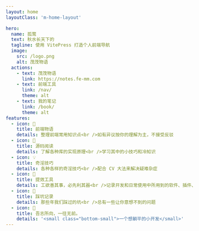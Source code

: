 ```yaml
---
layout: home
layoutClass: 'm-home-layout'

hero:
  name: 孤鹜
  text: 秋水长天下的
  tagline: 使用 VitePress 打造个人前端导航
  image:
    src: /logo.png
    alt: 茂茂物语
  actions:
    - text: 茂茂物语
      link: https://notes.fe-mm.com
    - text: 前端工具
      link: /nav/
      theme: alt
    - text: 我的笔记
      link: /book/
      theme: alt
features:
  - icon: 📖
    title: 前端物语
    details: 整理前端常用知识点<br />如有异议按你的理解为主，不接受反驳
  - icon: 📘
    title: 源码阅读
    details: 了解各种库的实现原理<br />学习其中的小技巧和冷知识
  - icon: 💡
    title: 奇淫技巧
    details: 各种各样的奇淫技巧<br />配合 CV 大法来解决疑难杂症
  - icon: 🧰
    title: 提效工具
    details: 工欲善其事，必先利其器<br />记录开发和日常使用中所用到的软件、插件、扩展等
  - icon: 🐞
    title: 踩坑记录
    details: 那些年我们踩过的坑<br />总有一些让你意想不到的问题
  - icon: 💯
    title: 吾志所向，一往无前。
    details: '<small class="bottom-small">一个想躺平的小开发</small>'
---
```


<style>
/*爱的魔力转圈圈*/
.m-home-layout .image-src:hover {
  transform: translate(-50%, -50%) rotate(666turn);
  transition: transform 59s 1s cubic-bezier(0.3, 0, 0.8, 1);
}

.m-home-layout .details small {
  opacity: 0.8;
}

.m-home-layout .bottom-small {
  display: block;
  margin-top: 2em;
  text-align: right;
}
</style>
